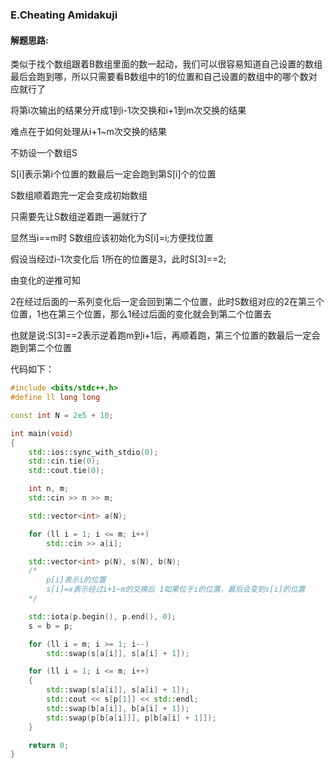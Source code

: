 ### E.Cheating Amidakuji

#### 解题思路:

类似于找个数组跟着B数组里面的数一起动，我们可以很容易知道自己设置的数组最后会跑到哪，所以只需要看B数组中的1的位置和自己设置的数组中的哪个数对应就行了

将第i次输出的结果分开成1到i-1次交换和i+1到m次交换的结果

难点在于如何处理从i+1~m次交换的结果

不妨设一个数组S

S[i]表示第i个位置的数最后一定会跑到第S[i]个的位置

S数组顺着跑完一定会变成初始数组

只需要先让S数组逆着跑一遍就行了

显然当i==m时 S数组应该初始化为S[i]=i;方便找位置

假设当经过i-1次变化后 1所在的位置是3，此时S[3]==2;

由变化的逆推可知

2在经过后面的一系列变化后一定会回到第二个位置，此时S数组对应的2在第三个位置，1也在第三个位置，那么1经过后面的变化就会到第二个位置去

也就是说:S[3]==2表示逆着跑m到i+1后，再顺着跑，第三个位置的数最后一定会跑到第二个位置

代码如下：

```cpp
#include <bits/stdc++.h>
#define ll long long

const int N = 2e5 + 10;

int main(void)
{
    std::ios::sync_with_stdio(0);
    std::cin.tie(0);
    std::cout.tie(0);

    int n, m;
    std::cin >> n >> m;

    std::vector<int> a(N);

    for (ll i = 1; i <= m; i++)
        std::cin >> a[i];

    std::vector<int> p(N), s(N), b(N);
    /*
        p[i]表示i的位置
        s[i]=x表示经过i+1~m的交换后 1如果位于i的位置，最后会变到s[i]的位置
    */

    std::iota(p.begin(), p.end(), 0);
    s = b = p;

    for (ll i = m; i >= 1; i--)
        std::swap(s[a[i]], s[a[i] + 1]);

    for (ll i = 1; i <= m; i++)
    {
        std::swap(s[a[i]], s[a[i] + 1]);
        std::cout << s[p[1]] << std::endl;
        std::swap(b[a[i]], b[a[i] + 1]);
        std::swap(p[b[a[i]]], p[b[a[i] + 1]]);
    }

    return 0;
}
```
